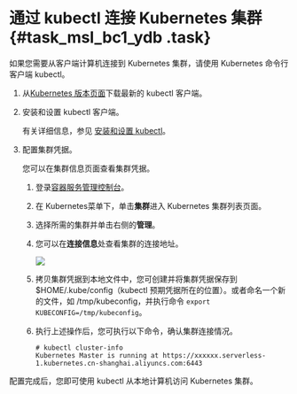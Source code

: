# 通过 kubectl 连接 Kubernetes 集群 {#task_msl_bc1_ydb .task}

如果您需要从客户端计算机连接到 Kubernetes 集群，请使用 Kubernetes 命令行客户端 kubectl。

1.  从[Kubernetes 版本页面](https://github.com/kubernetes/kubernetes/blob/master/CHANGELOG.md?spm=a2c4g.11186623.2.4.9ZrN6B&file=CHANGELOG.md)下载最新的 kubectl 客户端。 
2.  安装和设置 kubectl 客户端。 

    有关详细信息，参见 [安装和设置 kubectl](https://kubernetes.io/docs/tasks/tools/install-kubectl/)。

3.  配置集群凭据。 

    您可以在集群信息页面查看集群凭据。

    1.  登录[容器服务管理控制台](https://cs.console.aliyun.com)。 
    2.  在 Kubernetes菜单下，单击**集群**进入 Kubernetes 集群列表页面。 
    3.  选择所需的集群并单击右侧的**管理**。 
    4.  您可以在**连接信息**处查看集群的连接地址。 

        ![](http://static-aliyun-doc.oss-cn-hangzhou.aliyuncs.com/assets/img/16482/154821643310242_zh-CN.png)

    5.  拷贝集群凭据到本地文件中，您可创建并将集群凭据保存到 $HOME/.kube/config（kubectl 预期凭据所在的位置）。或者命名一个新的文件，如 /tmp/kubeconfig，并执行命令 `export KUBECONFIG=/tmp/kubeconfig`。 
    6.  执行上述操作后，您可执行以下命令，确认集群连接情况。 

        ```
        # kubectl cluster-info
        Kubernetes Master is running at https://xxxxxx.serverless-1.kubernetes.cn-shanghai.aliyuncs.com:6443
        ```


配置完成后，您即可使用 kubectl 从本地计算机访问 Kubernetes 集群。

